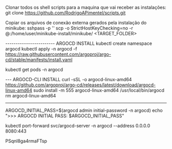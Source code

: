 Clonar todos os shell scripts para a maquina que vai receber as instalações: git clone https://github.com/RodrigoAPimentel/scripts.git

Copiar os arquivos de conexão externa gerados pela instalação do minikube: sshpass -p '<PASSWORD>' scp -o StrictHostKeyChecking=no -r <USER>@<IP>:/home/user/minikube-install/minikube/ <TARGET_FOLDER>

------------------------ ARGOCD INSTALL
kubectl create namespace argocd
kubectl apply -n argocd -f https://raw.githubusercontent.com/argoproj/argo-cd/stable/manifests/install.yaml

kubectl get pods -n argocd

--- ARGOCD-CLI INSTALL
curl -sSL -o argocd-linux-amd64 https://github.com/argoproj/argo-cd/releases/latest/download/argocd-linux-amd64
sudo install -m 555 argocd-linux-amd64 /usr/local/bin/argocd
rm argocd-linux-amd64

---

<!-- kubectl patch svc argocd-server -n argocd -p '{"spec": {"type": "LoadBalancer"}}' -->

ARGOCD_INITIAL_PASS=$(argocd admin initial-password -n argocd)
echo ">>> ARGOCD INITIAL PASS: $ARGOCD_INITIAL_PASS"

kubectl port-forward svc/argocd-server -n argocd --address 0.0.0.0 8080:443

PSqnl8ga4rmaFTsp
